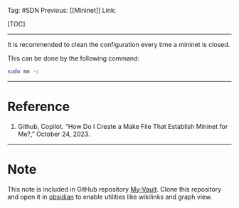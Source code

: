 Tag: #SDN 
Previous: [[Mininet]]
Link: 

[TOC]

---

It is recommended to clean the configuration every time a mininet is closed.

This can be done by the following command:

```bash
sudo mn -c
```

---

# Reference

1. Github, Copilot. “How Do I Create a Make File That Establish Mininet for Me?,” October 24, 2023.

---

# Note

This note is included in GitHub repository [My-Vault](https://github.com/LittleD3092/My-Vault.git). Clone this repository and open it in [obsidian](https://obsidian.md/) to enable utilities like wikilinks and graph view.